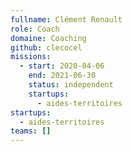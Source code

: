 ```yaml
---
fullname: Clément Renault
role: Coach
domaine: Coaching
github: clecocel
missions:
  - start: 2020-04-06
    end: 2021-06-30
    status: independent
    startups:
      - aides-territoires
startups:
  - aides-territoires
teams: []
---
```

